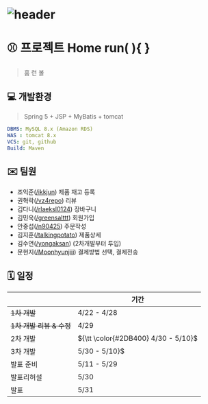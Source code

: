 # ![header](tbd_url)

# ⚾️ 프로젝트 Home run( ){ }

> 홈 런 볼

## 💻 개발환경

> Spring 5 + JSP + MyBatis + tomcat

```yaml
DBMS: MySQL 8.x (Amazon RDS)
WAS : tomcat 8.x
VCS: git, github
Build: Maven
```

## ✉️ 팀원

- 조익준([/ikkjun](https://github.com/ikkjun)) 제품 재고 등록
- 권혁락([/vz4repo](https://github.com/vz4repo)) 리뷰
- 김다니([/rlaeksl0124](https://github.com/rlaeksl0124)) 장바구니
- 김민욱([/greensalttt](https://github.com/greensalttt)) 회원가입
- 안중섭([/n90425](https://github.com/n90425)) 주문작성
- 김지훈([/talkingpotato](https://github.com/talkingpotato)) 제품상세
- 김수연([/yongaksan](https://github.com/yongaksan)) (2차개발부터 투입)
- 문현지([/Moonhyunjiii](https://github.com/Moonhyunjiii)) 결제방법 선택, 결제전송

## 🗓️ 일정

|                   | 기간                                   |
|-------------------|--------------------------------------|
| ~~1차 개발~~         | 4/22 - 4/28                          |
| ~~1차 개발 리뷰 & 수정~~ | 4/29                                 |
| 2차 개발             | ${\tt \color{#2DB400}  4/30 - 5/10}$ |
| 3차 개발             | 5/30 - 5/10}$                        |
| 발표 준비             | 5/11 - 5/29                          |
| 발표리허설             | 5/30                                 |
| 발표                | 5/31                                 |